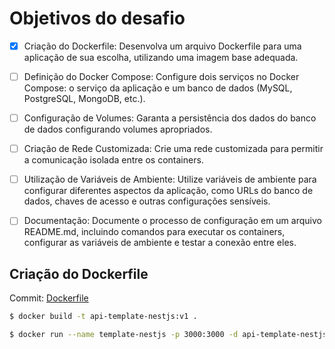 # Objetivos do desafio
- [X] Criação do Dockerfile: Desenvolva um arquivo Dockerfile para uma aplicação de sua escolha, utilizando uma imagem base adequada.
- [ ] Definição do Docker Compose: Configure dois serviços no Docker Compose: o serviço da aplicação e um banco de dados (MySQL, PostgreSQL, MongoDB, etc.).
- [ ] Configuração de Volumes: Garanta a persistência dos dados do banco de dados configurando volumes apropriados.
- [ ] Criação de Rede Customizada: Crie uma rede customizada para permitir a comunicação isolada entre os containers.
- [ ] Utilização de Variáveis de Ambiente: Utilize variáveis de ambiente para configurar diferentes aspectos da aplicação, como URLs do banco de dados, chaves de acesso e outras configurações sensíveis.
- [ ] Documentação: Documente o processo de configuração em um arquivo README.md, incluindo comandos para executar os containers, configurar as variáveis de ambiente e testar a conexão entre eles.
 

## Criação do Dockerfile
Commit: [Dockerfile](https://github.com/GusMartins499/rocketseat-multiple-containers/commit/b70155ab3a09fb1a5e4739a786fd51f834049d02)

```bash
$ docker build -t api-template-nestjs:v1 .
```
```bash
$ docker run --name template-nestjs -p 3000:3000 -d api-template-nestjs:v1
```